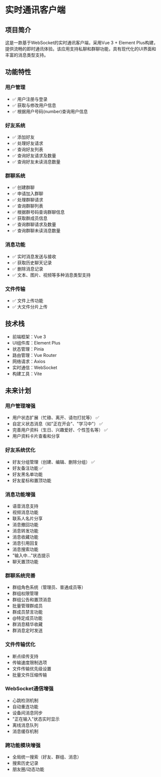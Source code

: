 # 实时通讯客户端
## 项目简介
这是一款基于WebSocket的实时通讯客户端，采用Vue 3 + Element Plus构建，提供流畅的即时通讯体验。该应用支持私聊和群聊功能，具有现代化的UI界面和丰富的消息类型支持。

## 功能特性
### 用户管理
- ✅ 用户注册与登录
- ✅ 获取与修改用户信息
- ✅ 根据用户号码(number)查询用户信息
### 好友系统
- ✅ 添加好友
- ✅ 处理好友请求
- ✅ 查询好友列表
- ✅ 查询好友请求及数量
- ✅ 查询好友未读消息数量
### 群聊系统
- ✅ 创建群聊
- ✅ 申请加入群聊
- ✅ 处理群聊请求
- ✅ 查询群聊列表
- ✅ 根据群号码查询群聊信息
- ✅ 获取群成员信息
- ✅ 查询群聊请求及数量
- ✅ 查询群聊未读消息数量
### 消息功能
- ✅ 实时消息发送与接收
- ✅ 获取历史聊天记录
- ✅ 删除消息记录
- ✅ 文本、图片、视频等多种消息类型支持
### 文件传输
- ✅ 文件上传功能
- ✅ 大文件分片上传
## 技术栈
- 前端框架：Vue 3
- UI组件库：Element Plus
- 状态管理：Pinia
- 路由管理：Vue Router
- 网络请求：Axios
- 实时通信：WebSocket
- 构建工具：Vite

## 未来计划
### 用户管理增强
- 用户状态扩展（忙碌、离开、请勿打扰等） ✅
- 自定义状态消息（如"正在开会"、"学习中"） ✅
- 完善用户资料（生日、兴趣爱好、个性签名等） ✅
- 用户资料卡片查看和分享 
### 好友系统优化
- 好友分组管理（创建、编辑、删除分组） ✅
- 好友备注功能 ✅
- 好友黑名单功能 
- 好友星标和置顶功能 
### 消息功能增强
- 语音消息支持
- 视频消息功能
- 联系人名片分享
- 消息撤回功能
- 消息转发功能
- 消息收藏功能
- 消息引用回复
- 消息搜索功能
- "输入中..."状态提示
- 聊天置顶功能
### 群聊系统完善
- 群组角色系统（管理员、普通成员等）
- 群组权限管理
- 群组公告和置顶消息
- 批量管理群成员
- 群成员禁言功能
- @特定成员功能
- 群消息精华收藏
- 群消息定时发送
### 文件传输优化
- 断点续传支持
- 传输速度限制选项
- 文件传输优先级设置
- 批量文件压缩传输
### WebSocket通信增强
- 心跳检测机制
- 自动重连功能
- 设备间消息同步
- "正在输入"状态实时显示
- 离线消息队列
- 消息缓存机制
### 跨功能模块增强
- 全局统一搜索（好友、群组、消息）
- 搜索历史记录
- 朋友圈/动态功能
